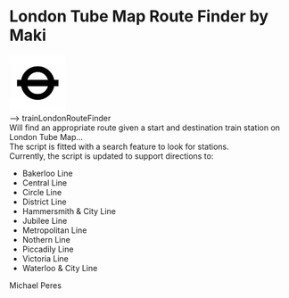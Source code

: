 <h1>London Tube Map Route Finder by Maki</h1>
<div id='img';margin='auto'><img src='https://raw.githubusercontent.com/makiisthenes/trainLondonRouteFinder/master/tfl_logo.jpg' alt='logo' height='20%' width='20%'></div>
--> trainLondonRouteFinder <br>
Will find an appropriate route given a start and destination train station on London Tube Map...<br>
The script is fitted with a search feature to look for stations.<br>
Currently, the script is updated to support directions to:<br>
<ul>
  <li>Bakerloo Line</li>
  <li>Central Line</li>
  <li>Circle Line</li>
  <li>District Line</li>
  <li>Hammersmith & City Line</li>
  <li>Jubilee Line</li>
  <li>Metropolitan Line</li>
  <li>Nothern Line</li>
  <li>Piccadily Line</li>
  <li>Victoria Line</li>
  <li>Waterloo & City Line</li>
</ul>
Michael Peres

